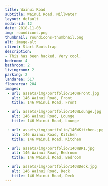 ```yaml
---
title: Wainui Road
subtitle: Wainui Road, Millwater
layout: default
modal-id: 12
date: 2018-11-03
img: roundicons.png
thumbnail: roundicons-thumbnail.png
alt: image-alt
client: Start Bootstrap
description:
- This has been hacked. Very cool.
bedroom: 4
bathroom: 2
livingroom: 2
parking: 2
landarea: 517
floorarea: 204
images:
 - url: assets/img/portfolio/146WFront.jpg
   alt: 146 Wainui Road, Front
   title: 146 Wainui Road, Front

 - url: assets/img/portfolio/146WLounge.jpg
   alt: 146 Wainui Road, Lounge
   title: 146 Wainui Road, Lounge

 - url: assets/img/portfolio/146WKitchen.jpg
   alt: 146 Wainui Road, Kitchen
   title: 146 Wainui Road, Kitchen

 - url: assets/img/portfolio/146WBR1.jpg
   alt: 146 Wainui Road, Bedroom
   title: 146 Wainui Road, Bedroom

 - url: assets/img/portfolio/146WDeck.jpg
   alt: 146 Wainui Road, Deck
   title: 146 Wainui Road, Deck
---
```


